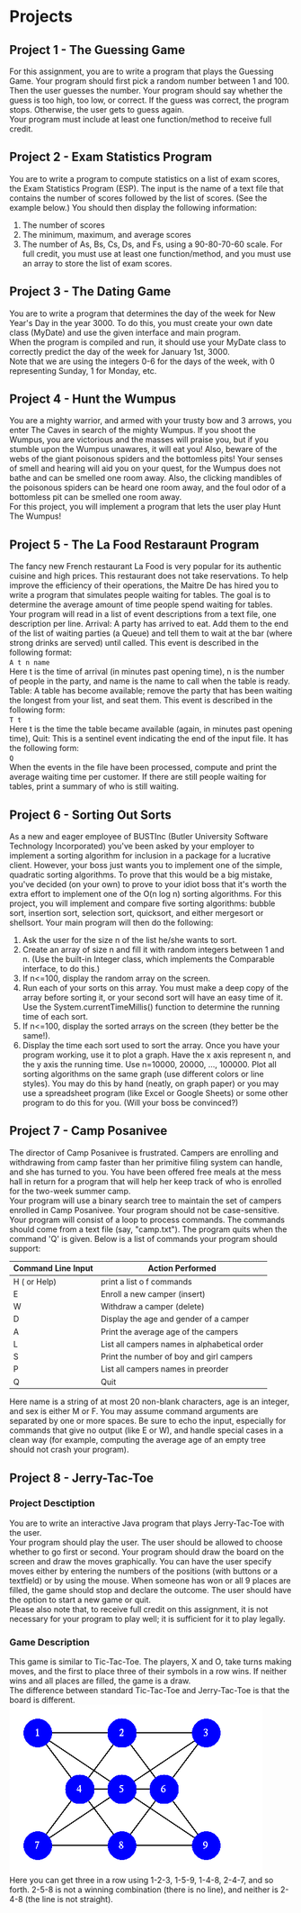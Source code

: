 # Projects

## Project 1 - The Guessing Game
For this assignment, you are to write a program that plays the Guessing Game. Your program should first pick a random number between 1 and 100. Then the user guesses the number. Your program should say whether the guess is too high, too low, or correct. If the guess was correct, the program stops. Otherwise, the user gets to guess again.</br>
Your program must include at least one function/method to receive full credit.

## Project 2 - Exam Statistics Program
You are to write a program to compute statistics on a list of exam scores, the Exam Statistics Program (ESP). The input is the name of a text file that contains the number of scores followed by the list of scores. (See the example below.) You should then display the following information:
1. The number of scores
1. The minimum, maximum, and average scores
1. The number of As, Bs, Cs, Ds, and Fs, using a 90-80-70-60 scale.
For full credit, you must use at least one function/method, and you must use an array to store the list of exam scores.

## Project 3 - The Dating Game
You are to write a program that determines the day of the week for New Year's Day in the year 3000. To do this, you must create your own date class (MyDate) and use the given interface and main program.</br>
When the program is compiled and run, it should use your MyDate class to correctly predict the day of the week for January 1st, 3000.</br>
Note that we are using the integers 0-6 for the days of the week, with 0 representing Sunday, 1 for Monday, etc.

## Project 4 - Hunt the Wumpus
You are a mighty warrior, and armed with your trusty bow and 3 arrows, you enter The Caves in search of the mighty Wumpus. If you shoot the Wumpus, you are victorious and the masses will praise you, but if you stumble upon the Wumpus unawares, it will eat you! Also, beware of the webs of the giant poisonous spiders and the bottomless pits!
Your senses of smell and hearing will aid you on your quest, for the Wumpus does not bathe and can be smelled one room away. Also, the clicking mandibles of the poisonous spiders can be heard one room away, and the foul odor of a bottomless pit can be smelled one room away. </br>
For this project, you will implement a program that lets the user play Hunt The Wumpus!

## Project 5 - The La Food Restaraunt Program
The fancy new French restaurant La Food is very popular for its authentic cuisine and high prices. This restaurant does not take reservations. To help improve the efficiency of their operations, the Maitre De has hired you to write a program that simulates people waiting for tables. The goal is to determine the average amount of time people spend waiting for tables.</br>
Your program will read in a list of event descriptions from a text file, one description per line.
Arrival: A party has arrived to eat. Add them to the end of the list of waiting parties (a Queue) and tell them to wait at the bar (where strong drinks are served) until called. This event is described in the following format:</br>
`A t n name`</br>
Here t is the time of arrival (in minutes past opening time), n is the number of people in the party, and name is the name to call when the table is ready.</br>
Table: A table has become available; remove the party that has been waiting the longest from your list, and seat them. This event is described in the following form:</br>
`T t`</br>
Here t is the time the table became available (again, in minutes past opening time),
Quit: This is a sentinel event indicating the end of the input file. It has the following form:</br>
`Q`</br>
When the events in the file have been processed, compute and print the average waiting time per customer. If there are still people waiting for tables, print a summary of who is still waiting.

## Project 6 - Sorting Out Sorts
As a new and eager employee of BUSTInc (Butler University Software Technology Incorporated) you've been asked by your employer to implement a sorting algorithm for inclusion in a package for a lucrative client. However, your boss just wants you to implement one of the simple, quadratic sorting algorithms. To prove that this would be a big mistake, you've decided (on your own) to prove to your idiot boss that it's worth the extra effort to implement one of the O(n log n) sorting algorithms. For this project, you will implement and compare five sorting algorithms: bubble sort, insertion sort, selection sort, quicksort, and either mergesort or shellsort. Your main program will then do the following:

 1. Ask the user for the size n of the list he/she wants to sort.
1. Create an array of size n and fill it with random integers between 1 and n. 
(Use the built-in Integer class, which implements the Comparable interface, to do this.) 
1. If n<=100, display the random array on the screen.
1. Run each of your sorts on this array. You must make a deep copy of the array before sorting it, or your second sort will have an easy time of it. Use the System.currentTimeMillis() function to determine the running time of each sort.
1. If n<=100, display the sorted arrays on the screen (they better be the same!).
1. Display the time each sort used to sort the array.
Once you have your program working, use it to plot a graph. Have the x axis represent n, and the y axis the running time. Use n=10000, 20000, ..., 100000. Plot all sorting algorithms on the same graph (use different colors or line styles). You may do this by hand (neatly, on graph paper) or you may use a spreadsheet program (like Excel or Google Sheets) or some other program to do this for you. (Will your boss be convinced?)

## Project 7 - Camp Posanivee
The director of Camp Posanivee is frustrated. Campers are enrolling and withdrawing from camp faster than her primitive filing system can handle, and she has turned to you. You have been offered free meals at the mess hall in return for a program that will help her keep track of who is enrolled for the two-week summer camp. </br>
Your program will use a binary search tree to maintain the set of campers enrolled in Camp Posanivee. Your program should not be case-sensitive. </br>
Your program will consist of a loop to process commands. The commands should come from a text file (say, "camp.txt"). The program quits when the command 'Q' is given. Below is a list of commands your program should support:</br>

| Command Line Input | Action Performed |
| --- | --- |
| H ( or Help) | print a list o f commands |
| E <name> <age> <sex> | Enroll a new camper (insert) |
|   W      <name>	        |   Withdraw a camper (delete)                     |
|   D      <name>	        |   Display the age and gender of a camper         |
|   A	                  |   Print the average age of the campers           |
|   L	                  |   List all campers names in alphabetical order   |
|   S	                  |   Print the number of boy and girl campers       |
|   P	                  |   List all campers names in preorder             |
|   Q	                  |   Quit                                           |

Here name is a string of at most 20 non-blank characters, age is an integer, and sex is either M or F. You may assume command arguments are separated by one or more spaces.
Be sure to echo the input, especially for commands that give no output (like E or W), and handle special cases in a clean way (for example, computing the average age of an empty tree should not crash your program).


## Project 8 - Jerry-Tac-Toe

### Project Desctiption
You are to write an interactive Java program that plays Jerry-Tac-Toe with the user.</br>
Your program should play the user. The user should be allowed to choose whether to go first or second. Your program should draw the board on the screen and draw the moves graphically. You can have the user specify moves either by entering the numbers of the positions (with buttons or a textfield) or by using the mouse. When someone has won or all 9 places are filled, the game should stop and declare the outcome. The user should have the option to start a new game or quit. </br>
Please also note that, to receive full credit on this assignment, it is not necessary for your program to play well; it is sufficient for it to play legally.</br>

### Game Description
This game is similar to Tic-Tac-Toe. The players, X and O, take turns making moves, and the first to place three of their symbols in a row wins. If neither wins and all places are filled, the game is a draw.</br>
The difference between standard Tic-Tac-Toe and Jerry-Tac-Toe is that the board is different.</br>
![alt text](https://github.com/RachelBurke/CS248/blob/master/Projects/jtt.gif)</br>
Here you can get three in a row using 1-2-3, 1-5-9, 1-4-8, 2-4-7, and so forth. 2-5-8 is not a winning combination (there is no line), and neither is 2-4-8 (the line is not straight).</br>

